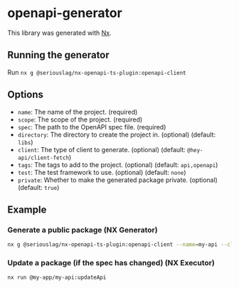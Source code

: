 # openapi-generator

This library was generated with [Nx](https://nx.dev).

## Running the generator

Run `nx g @seriouslag/nx-openapi-ts-plugin:openapi-client`

## Options

- `name`: The name of the project. (required)
- `scope`: The scope of the project. (required)
- `spec`: The path to the OpenAPI spec file. (required)
- `directory`: The directory to create the project in. (optional) (default: `libs`)
- `client`: The type of client to generate. (optional) (default: `@hey-api/client-fetch`)
- `tags`: The tags to add to the project. (optional) (default: `api,openapi`)
- `test`: The test framework to use. (optional) (default: `none`)
- `private`: Whether to make the generated package private. (optional) (default: `true`)

## Example

### Generate a public package (NX Generator)

```bash
nx g @seriouslag/nx-openapi-ts-plugin:openapi-client --name=my-api --client=@hey-api/client-fetch --scope=@my-app --directory=libs --spec=./spec.yaml --tags=api,openapi --private=false
```

### Update a package (if the spec has changed) (NX Executor)

```bash
nx run @my-app/my-api:updateApi
```
